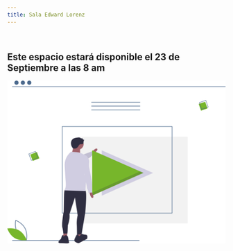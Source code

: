 ```yaml
---
title: Sala Edward Lorenz
---
```


<div class="text-center">
<br>

## Este espacio estará disponible el 23 de Septiembre a las 8 am
      
<div class="mx-auto">
<img src="./proximamente.svg" alt="Proximamente">

</div>
